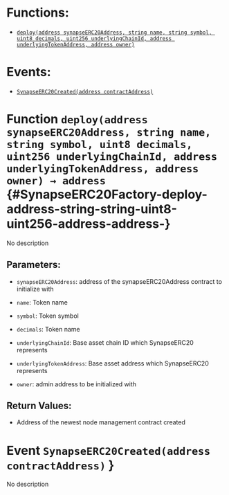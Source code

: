 


# Functions:
- [`deploy(address synapseERC20Address, string name, string symbol, uint8 decimals, uint256 underlyingChainId, address underlyingTokenAddress, address owner)`](#SynapseERC20Factory-deploy-address-string-string-uint8-uint256-address-address-)

# Events:
- [`SynapseERC20Created(address contractAddress)`](#SynapseERC20Factory-SynapseERC20Created-address-)

# Function `deploy(address synapseERC20Address, string name, string symbol, uint8 decimals, uint256 underlyingChainId, address underlyingTokenAddress, address owner) → address` {#SynapseERC20Factory-deploy-address-string-string-uint8-uint256-address-address-}
No description
## Parameters:
- `synapseERC20Address`: address of the synapseERC20Address contract to initialize with

- `name`: Token name

- `symbol`: Token symbol

- `decimals`: Token name

- `underlyingChainId`: Base asset chain ID which SynapseERC20 represents

- `underlyingTokenAddress`: Base asset address which SynapseERC20 represents

- `owner`: admin address to be initialized with

## Return Values:
- Address of the newest node management contract created


# <a id="SynapseERC20Factory-SynapseERC20Created-address-"></a> Event `SynapseERC20Created(address contractAddress)` }
No description
